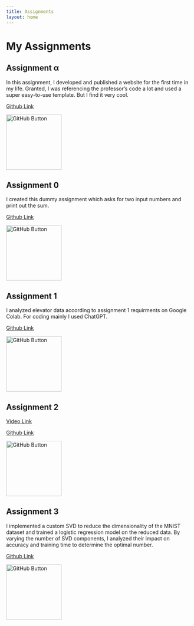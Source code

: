 ```yaml
---
title: Assignments
layout: home
---
```


# My Assignments

## Assignment α

In this assignment, I developed and published a website for the first time in my life. Granted, I was referencing the professor’s code a lot and used a super easy-to-use template. But I find it very cool.

[Github Link](https://github.com/kobajgenti/kobajgenti.github.io)

[<img src="https://raw.githubusercontent.com/fdivitto/FabGL/master/images/github.png" alt="GitHub Button" width="150px">](https://github.com/kobajgenti/kobajgenti.github.io)

## Assignment 0

I created this dummy assignment which asks for two input numbers and print out the sum.

[Github Link](https://github.com/kobajgenti/kjgenti-assignment-0/)

[<img src="https://raw.githubusercontent.com/fdivitto/FabGL/master/images/github.png" alt="GitHub Button" width="150px">](https://github.com/kobajgenti/kjgenti-assignment-0/)

## Assignment 1

I analyzed elevator data according to assignment 1 requirments on Google Colab. For coding mainly I used ChatGPT.

[Github Link](https://github.com/kobajgenti/kjgenti-assignment-1/)

[<img src="https://raw.githubusercontent.com/fdivitto/FabGL/master/images/github.png" alt="GitHub Button" width="150px">](https://github.com/kobajgenti/kjgenti-assignment-1/)

## Assignment 2

[Video Link](https://drive.google.com/drive/folders/1RhR7lI_CnVTeROKZz9h3_Ea2vXOB8w2Q?usp=share_link)

[Github Link](https://github.com/kobajgenti/kjgenti-assignment-2/)

[<img src="https://raw.githubusercontent.com/fdivitto/FabGL/master/images/github.png" alt="GitHub Button" width="150px">](https://github.com/kobajgenti/kjgenti-assignment-2/)

## Assignment 3

I implemented a custom SVD to reduce the dimensionality of the MNIST dataset and trained a logistic regression model on the reduced data. By varying the number of SVD components, I analyzed their impact on accuracy and training time to determine the optimal number.

[Github Link](https://github.com/kobajgenti/kjgenti-assignment-3/)

[<img src="https://raw.githubusercontent.com/fdivitto/FabGL/master/images/github.png" alt="GitHub Button" width="150px">](https://github.com/kobajgenti/kjgenti-assignment-3/)
